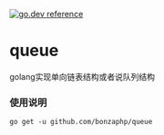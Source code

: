 [![go.dev reference](https://img.shields.io/badge/go.dev-reference-007d9c?logo=go&logoColor=white&style=flat-square)](https://pkg.go.dev/url/of/your-module)

# queue
golang实现单向链表结构或者说队列结构

### 使用说明

`go get -u github.com/bonzaphp/queue`
